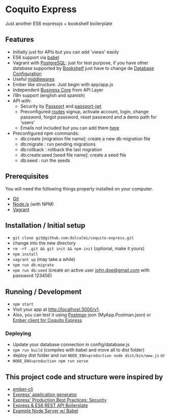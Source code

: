 # Coquito Express

Just another ES6 expressjs + bookshelf boilerplate

## Features

* Initially just for APIs but you can add 'views' easily
* ES6 support via [babel](https://babeljs.io)
* Vagrant with [PostgreSQL](https://www.postgresql.org): just for test purpose, if you have other database supported by [Bookshelf](http://bookshelfjs.org/) just have to change de [Database Configuration](https://github.com/dolcalmi/coquito-express/blob/master/config/database.js)
* Useful [middlewares](https://github.com/dolcalmi/coquito-express/blob/master/app/middlewares/vendor.js)
* Ember like structure. Just begin with app/app.js
* Independent [Business Core](https://github.com/dolcalmi/coquito-express/tree/master/lib/myapp-core) from API Layer
* i18n support (english and spanish)
* API with:
    * Security by [Passport](http://passportjs.org/) and [passport-jwt](https://github.com/themikenicholson/passport-jwt)
    * Preconfigured [routes](https://github.com/dolcalmi/coquito-express/blob/master/app/router.js) signup, activate account, login, change password, forgot password, reset password and a demo path for 'users'
    * Emails not included but you can add them [here](https://github.com/dolcalmi/coquito-express/blob/master/lib/myapp-core/repositories/production/notification.js)
* Preconfigured npm commands:
    * db:create [migration file name]: create a new db migration file
    * db:migrate : run pending migrations
    * db:rollback : rollback the last migration
    * db:create:seed [seed file name]: create a seed file
    * db:seed : run the seeds


## Prerequisites

You will need the following things properly installed on your computer.

* [Git](http://git-scm.com/)
* [Node.js](http://nodejs.org/) (with NPM)
* [Vagrant](https://www.vagrantup.com/)

## Installation / Initial setup

* `git clone git@github.com:dolcalmi/coquito-express.git`
* change into the new directory
* `rm -rf .git && git init && npm init` (optional, make it yours)
* `npm install`
* `vagrant up` (may take a while)
* `npm run db:migrate`
* `npm run db:seed` (create an active user john.doe@gmail.com with password 123456)


## Running / Development

* `npm start`
* Visit your app at [http://localhost:3000/v1](http://localhost:3000/v1).
* Also, you can test it using [Postman](https://chrome.google.com/webstore/detail/postman/fhbjgbiflinjbdggehcddcbncdddomop?hl=en) json (MyApp.Postman.json) or [Ember client for Coquito Express](https://github.com/dolcalmi/ember-coquito-express)

### Deploying

* Update your database connection in config/database.js
* `npm run build` (compiles with babel and move all to dist folder)
* deploy dist folder and run `NODE_ENV=production node dist/bin/www.js` or
* `NODE_ENV=production npm run serve`

## This project code and structure were inspired by

* [ember-cli](http://ember-cli.com/)
* [Express' application generator](https://github.com/expressjs/generator)
* [Express' Production Best Practices: Security](http://expressjs.com/en/advanced/best-practice-security.html)
* [Express & ES6 REST API Boilerplate](https://github.com/developit/express-es6-rest-api)
* [Example Node Server w/ Babel](https://github.com/babel/example-node-server)
